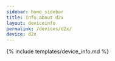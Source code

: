 ```yaml
---
sidebar: home_sidebar
title: Info about d2x
layout: deviceinfo
permalink: /devices/d2x/
device: d2x
---
```

{% include templates/device_info.md %}

